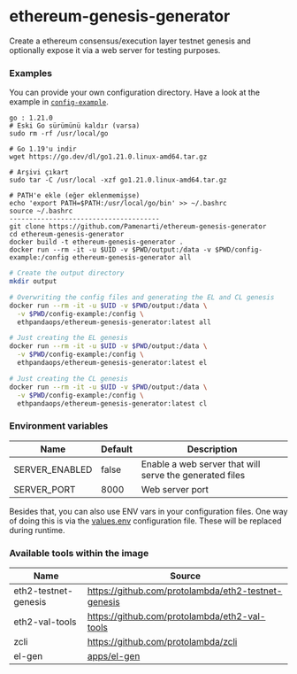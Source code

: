 # ethereum-genesis-generator

Create a ethereum consensus/execution layer testnet genesis and optionally expose it via a web server for testing purposes.

### Examples

You can provide your own configuration directory. Have a look at the example in [`config-example`](config-example).
```
go : 1.21.0
# Eski Go sürümünü kaldır (varsa)
sudo rm -rf /usr/local/go

# Go 1.19'u indir
wget https://go.dev/dl/go1.21.0.linux-amd64.tar.gz

# Arşivi çıkart
sudo tar -C /usr/local -xzf go1.21.0.linux-amd64.tar.gz

# PATH'e ekle (eğer eklenmemişse)
echo 'export PATH=$PATH:/usr/local/go/bin' >> ~/.bashrc
source ~/.bashrc
--------------------------------------
git clone https://github.com/Pamenarti/ethereum-genesis-generator
cd ethereum-genesis-generator
docker build -t ethereum-genesis-generator .
docker run --rm -it -u $UID -v $PWD/output:/data -v $PWD/config-example:/config ethereum-genesis-generator all
```
```sh
# Create the output directory
mkdir output

# Overwriting the config files and generating the EL and CL genesis
docker run --rm -it -u $UID -v $PWD/output:/data \
  -v $PWD/config-example:/config \
  ethpandaops/ethereum-genesis-generator:latest all

# Just creating the EL genesis
docker run --rm -it -u $UID -v $PWD/output:/data \
  -v $PWD/config-example:/config \
  ethpandaops/ethereum-genesis-generator:latest el

# Just creating the CL genesis
docker run --rm -it -u $UID -v $PWD/output:/data \
  -v $PWD/config-example:/config \
  ethpandaops/ethereum-genesis-generator:latest cl
```
### Environment variables

Name           | Default | Description
-------------- |-------- | ----
SERVER_ENABLED | false   | Enable a web server that will serve the generated files
SERVER_PORT    | 8000    | Web server port

Besides that, you can also use ENV vars in your configuration files. One way of doing this is via the [values.env](config-example/values.env) configuration file. These will be replaced during runtime.

### Available tools within the image

Name | Source
---- | ----
eth2-testnet-genesis | https://github.com/protolambda/eth2-testnet-genesis
eth2-val-tools | https://github.com/protolambda/eth2-val-tools
zcli | https://github.com/protolambda/zcli
el-gen | [apps/el-gen](apps/el-gen)

